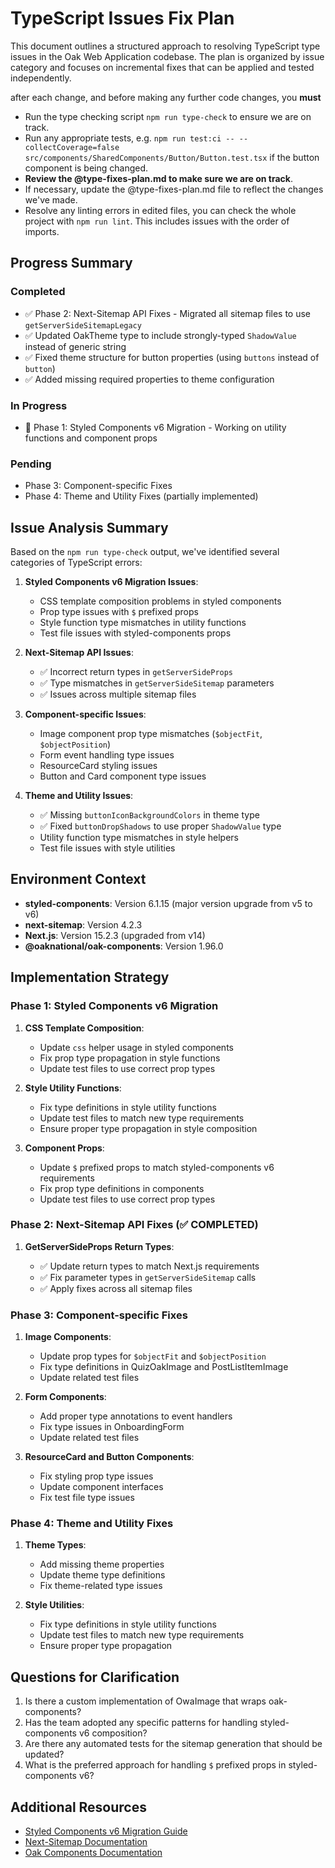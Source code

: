# TypeScript Issues Fix Plan

This document outlines a structured approach to resolving TypeScript type issues in the Oak Web Application codebase. The plan is organized by issue category and focuses on incremental fixes that can be applied and tested independently.

after each change, and before making any further code changes, you **must**

- Run the type checking script `npm run type-check` to ensure we are on track.
- Run any appropriate tests, e.g. `npm run test:ci -- --collectCoverage=false src/components/SharedComponents/Button/Button.test.tsx` if the button component is being changed.
- **Review the @type-fixes-plan.md to make sure we are on track**.
- If necessary, update the @type-fixes-plan.md file to reflect the changes we've made.
- Resolve any linting errors in edited files, you can check the whole project with `npm run lint`. This includes issues with the order of imports.

## Progress Summary

### Completed

- ✅ Phase 2: Next-Sitemap API Fixes - Migrated all sitemap files to use `getServerSideSitemapLegacy`
- ✅ Updated OakTheme type to include strongly-typed `ShadowValue` instead of generic string
- ✅ Fixed theme structure for button properties (using `buttons` instead of `button`)
- ✅ Added missing required properties to theme configuration

### In Progress

- 🔄 Phase 1: Styled Components v6 Migration - Working on utility functions and component props

### Pending

- Phase 3: Component-specific Fixes
- Phase 4: Theme and Utility Fixes (partially implemented)

## Issue Analysis Summary

Based on the `npm run type-check` output, we've identified several categories of TypeScript errors:

1. **Styled Components v6 Migration Issues**:

   - CSS template composition problems in styled components
   - Prop type issues with `$` prefixed props
   - Style function type mismatches in utility functions
   - Test file issues with styled-components props

2. **Next-Sitemap API Issues**:

   - ✅ Incorrect return types in `getServerSideProps`
   - ✅ Type mismatches in `getServerSideSitemap` parameters
   - ✅ Issues across multiple sitemap files

3. **Component-specific Issues**:

   - Image component prop type mismatches (`$objectFit`, `$objectPosition`)
   - Form event handling type issues
   - ResourceCard styling issues
   - Button and Card component type issues

4. **Theme and Utility Issues**:
   - ✅ Missing `buttonIconBackgroundColors` in theme type
   - ✅ Fixed `buttonDropShadows` to use proper `ShadowValue` type
   - Utility function type mismatches in style helpers
   - Test file issues with style utilities

## Environment Context

- **styled-components**: Version 6.1.15 (major version upgrade from v5 to v6)
- **next-sitemap**: Version 4.2.3
- **Next.js**: Version 15.2.3 (upgraded from v14)
- **@oaknational/oak-components**: Version 1.96.0

## Implementation Strategy

### Phase 1: Styled Components v6 Migration

1. **CSS Template Composition**:

   - Update `css` helper usage in styled components
   - Fix prop type propagation in style functions
   - Update test files to use correct prop types

2. **Style Utility Functions**:

   - Fix type definitions in style utility functions
   - Update test files to match new type requirements
   - Ensure proper type propagation in style composition

3. **Component Props**:
   - Update `$` prefixed props to match styled-components v6 requirements
   - Fix prop type definitions in components
   - Update test files to use correct prop types

### Phase 2: Next-Sitemap API Fixes (✅ COMPLETED)

1. **GetServerSideProps Return Types**:

   - ✅ Update return types to match Next.js requirements
   - ✅ Fix parameter types in `getServerSideSitemap` calls
   - ✅ Apply fixes across all sitemap files

### Phase 3: Component-specific Fixes

1. **Image Components**:

   - Update prop types for `$objectFit` and `$objectPosition`
   - Fix type definitions in QuizOakImage and PostListItemImage
   - Update related test files

2. **Form Components**:

   - Add proper type annotations to event handlers
   - Fix type issues in OnboardingForm
   - Update related test files

3. **ResourceCard and Button Components**:
   - Fix styling prop type issues
   - Update component interfaces
   - Fix test file type issues

### Phase 4: Theme and Utility Fixes

1. **Theme Types**:

   - Add missing theme properties
   - Update theme type definitions
   - Fix theme-related type issues

2. **Style Utilities**:
   - Fix type definitions in style utility functions
   - Update test files to match new type requirements
   - Ensure proper type propagation

## Questions for Clarification

1. Is there a custom implementation of OwaImage that wraps oak-components?
2. Has the team adopted any specific patterns for handling styled-components v6 composition?
3. Are there any automated tests for the sitemap generation that should be updated?
4. What is the preferred approach for handling `$` prefixed props in styled-components v6?

## Additional Resources

- [Styled Components v6 Migration Guide](https://styled-components.com/docs/faqs#what-do-i-need-to-do-to-migrate-to-v6)
- [Next-Sitemap Documentation](https://github.com/iamvishnusankar/next-sitemap)
- [Oak Components Documentation](https://github.com/oaknational/oak-components)
